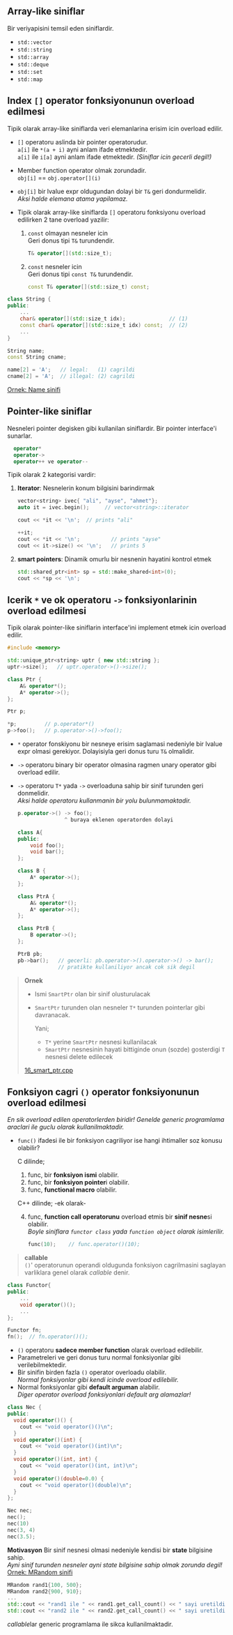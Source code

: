 ## Array-like siniflar

Bir veriyapisini temsil eden siniflardir.

* `std::vector`
* `std::string`
* `std::array`
* `std::deque`
* `std::set`
* `std::map`

## Index `[]` operator fonksiyonunun overload edilmesi

Tipik olarak array-like siniflarda veri elemanlarina erisim icin overload edilir.

* `[]` operatoru aslinda bir pointer operatorudur.  
  `a[i]` ile `*(a + i)` ayni anlam ifade etmektedir.  
  `a[i]` ile `i[a]` ayni anlam ifade etmektedir. *(Siniflar icin gecerli degil!)*  

* Member function operator olmak zorundadir.  
  `obj[i]` == `obj.operator[](i)`

* `obj[i]` bir lvalue expr oldugundan dolayi bir `T&` geri dondurmelidir.  
  *Aksi halde elemana atama yapilamaz.*

* Tipik olarak array-like siniflarda `[]` operatoru fonksiyonu overload edilirken 2 tane overload yazilir:
  1. `const` olmayan nesneler icin  
     Geri donus tipi `T&` turundendir.  
     ```C++
     T& operator[](std::size_t);
     ```
  2. `const` nesneler icin  
     Geri donus tipi `const T&` turundendir.  
     ```C++
     const T& operator[](std::size_t) const;
     ```


```C++
class String { 
public:
    ...
    char& operator[](std::size_t idx);              // (1)
    const char& operator[](std::size_t idx) const;  // (2)
    ...
}

String name;
const String cname;

name[2] = 'A';   // legal:   (1) cagrildi
cname[2] = 'A';  // illegal: (2) cagrildi
```

[Ornek: Name sinifi](res/src/15_name.cpp)

## Pointer-like siniflar
Nesneleri pointer degisken gibi kullanilan siniflardir. Bir pointer interface'i sunarlar.

```C++
  operator*
  operator->
  operator++ ve operator--
```

Tipik olarak 2 kategorisi vardir:
1. **Iterator**: Nesnelerin konum bilgisini barindirmak
   ```C++
   vector<string> ivec{ "ali", "ayse", "ahmet"};
   auto it = ivec.begin();     // vector<string>::iterator
   
   cout << *it << '\n';  // prints "ali"
   
   ++it;
   cout << *it << '\n';          // prints "ayse"
   cout << it->size() << '\n';   // prints 5
   ```

2. **smart pointers**: Dinamik omurlu bir nesnenin hayatini kontrol etmek
   ```C++
   std::shared_ptr<int> sp = std::make_shared<int>(0);
   cout << *sp << '\n';
   ```
   
## Icerik `*` ve ok operatoru `->` fonksiyonlarinin overload edilmesi
Tipik olarak pointer-like siniflarin interface'ini implement etmek icin overload edilir.

```C++
#include <memory>

std::unique_ptr<string> uptr { new std::string };
uptr->size();   // uptr.operator->()->size();
```
```C++
class Ptr {
    A& operator*();
    A* operator->();
};

Ptr p;

*p;         // p.operator*()
p->foo();   // p.operator->()->foo();
```

* `*` operator fonskiyonu bir nesneye erisim saglamasi nedeniyle bir lvalue expr olmasi gerekiyor. Dolayisiyla geri donus turu `T&` olmalidir.

* `->` operatoru binary bir operator olmasina ragmen unary operator gibi overload edilir.

* `->` operatoru `T*` yada `->` overloaduna sahip bir sinif turunden geri donmelidir.  
  *Aksi halde operatoru kullanmanin bir yolu bulunmamaktadir.*
  ```C++
  p.operator->() -> foo();
                 ^ buraya eklenen operatorden dolayi
  ```
  ```C++
  class A{
  public:
      void foo();
      void bar();
  };
  
  class B {
      A* operator->();
  };
  
  class PtrA {
      A& operator*();
      A* operator->();
  };
  
  class PtrB {
      B operator->();
  };
  
  PtrB pb;
  pb->bar();   // gecerli: pb.operator->().operator->() -> bar();
               // pratikte kullaniliyor ancak cok sik degil
  ```

> **Ornek**  
> 
> * Ismi `SmartPtr` olan bir sinif olusturulacak
> * `SmartPtr` turunden olan nesneler `T*` turunden pointerlar gibi davranacak.  
>   
>   Yani;
>     * `T*` yerine `SmartPtr` nesnesi kullanilacak
>     * `SmartPtr` nesnesinin hayati bittiginde onun (sozde) gosterdigi `T` nesnesi delete edilecek
> 
> [16_smart_ptr.cpp](res/src/16_smart_ptr.cpp)


## Fonksiyon cagri `()` operator fonksiyonunun overload edilmesi
*En sik overload edilen operatorlerden biridir! Genelde generic programlama araclari ile guclu olarak kullanilmaktadir.*

* `func()` ifadesi ile bir fonksiyon cagriliyor ise hangi ihtimaller soz konusu olabilir?

    C dilinde;
    1. func, bir **fonksiyon ismi** olabilir.
    2. func, bir **fonksiyon pointer**i olabilir.
    3. func, **functional macro** olabilir.

    C++ dilinde; -ek olarak-

    4. func, **function call operatorunu** overload etmis bir **sinif nesne**si olabilir.  
       *Boyle siniflara `functor class` yada `function object` olarak isimlerilir.*
       ```C++
       func(10);    // func.operator()(10);
       ```

> **callable**  
> `()`' operatorunun operandi oldugunda fonksiyon cagrilmasini saglayan varliklara genel olarak *callable* denir.

```C++
class Functor{ 
public: 
    ...
    void operator()();
    ...
};

Functor fn;
fn();  // fn.operator()();
```

* `()` operatoru **sadece member function** olarak overload edilebilir.
* Parametreleri ve geri donus turu normal fonksiyonlar gibi verilebilmektedir.
* Bir sinifin birden fazla `()` operator overloadu olabilir.  
  *Normal fonksiyonlar gibi kendi icinde overload edilebilir.*
* Normal fonksiyonlar gibi **default arguman** alabilir.  
  *Diger operator overload fonksiyonlari default arg alamazlar!*

```C++
class Nec {
public:
  void operator()() {
    cout << "void operator()()\n";
  }
  void operator()(int) {
    cout << "void operator()(int)\n";
  }
  void operator()(int, int) {
    cout << "void operator()(int, int)\n";
  }
  void operator()(double=0.0) {
    cout << "void operator()(double)\n";
  }
};

Nec nec;
nec();
nec(10)
nec(3, 4)
nec(3.5);
```

**Motivasyon**
Bir sinif nesnesi olmasi nedeniyle kendisi bir **state** bilgisine sahip.  
*Ayni sinif turunden nesneler ayni state bilgisine sahip olmak zorunda degil!*  
[Ornek: MRandom sinifi](res/src/16_func_op_mrandom.cpp)
```C++
MRandom rand1{100, 500};
MRandom rand2{900, 910};
...
std::cout << "rand1 ile " << rand1.get_call_count() << " sayi uretildi.\n";
std::cout << "rand2 ile " << rand2.get_call_count() << " sayi uretildi.\n";
```

*callable*lar generic programlama ile sikca kullanilmaktadir.